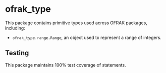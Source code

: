 # ofrak_type

This package contains primitive types used across OFRAK packages, including:

- `ofrak_type.range.Range`, an object used to represent a range of integers.

## Testing
This package maintains 100% test coverage of statements.
